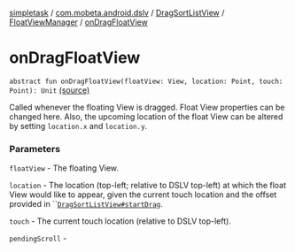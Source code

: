 [simpletask](../../../index.md) / [com.mobeta.android.dslv](../../index.md) / [DragSortListView](../index.md) / [FloatViewManager](index.md) / [onDragFloatView](.)

# onDragFloatView

`abstract fun onDragFloatView(floatView: View, location: Point, touch: Point): Unit` [(source)](https://github.com/mpcjanssen/simpletask-android/blob/master/src/main/java/com/mobeta/android/dslv/DragSortListView.java#L2455)

Called whenever the floating View is dragged. Float View properties can be changed here. Also, the upcoming location of the float View can be altered by setting `location.x` and `location.y`.

### Parameters

`floatView` - The floating View.

`location` - The location (top-left; relative to DSLV top-left) at which the float View would like to appear, given the current touch location and the offset provided in ``[`DragSortListView#startDrag`](#).

`touch` - The current touch location (relative to DSLV top-left).

`pendingScroll` - 